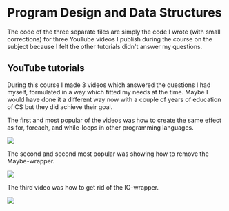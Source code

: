 # Program Design and Data Structures
The code of the three separate files are simply the code I wrote (with small corrections) for three YouTube videos I publish during the course on the subject because I felt the other tutorials didn't answer my questions.

## YouTube tutorials
During this course I made 3 videos which answered the questions I had myself, formulated in a way which fitted my needs at the time. Maybe I would have done it a different way now with a couple of years of education of CS but they did achieve their goal.

The first and most popular of the videos was how to create the same effect as for, foreach, and while-loops in other programming languages.

[![](https://i9.ytimg.com/vi_webp/WrGnw6l9JrE/mqdefault.webp?v=5a08300e&sqp=COyTqpcG&rs=AOn4CLB5GQIYgprlFvJtteRrcmd8mdj3Jg)](https://www.youtube.com/watch?v=WrGnw6l9JrE&ab_channel=GustavEriksson)

The second and second most popular was showing how to remove the Maybe-wrapper.

[![](https://i9.ytimg.com/vi_webp/yhKJoFS6EKQ/mqdefault.webp?v=5a082feb&sqp=COyTqpcG&rs=AOn4CLARnskrFwADw4V5fV718iC5g_JXBw)](https://www.youtube.com/watch?v=yhKJoFS6EKQ&ab_channel=GustavEriksson)

The third video was how to get rid of the IO-wrapper.

[![](https://i9.ytimg.com/vi_webp/J_JutbE-JbQ/mqdefault.webp?v=5a0830ff&sqp=COyTqpcG&rs=AOn4CLCcpkM08vcSvrUvQk96k1q9-z087Q)](https://www.youtube.com/watch?v=J_JutbE-JbQ&t=4s&ab_channel=GustavEriksson)
